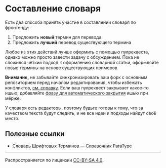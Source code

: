 # Составление словаря

Есть два способа принять участие в составлении словаря по фронтенду:

1. Предложить **новый** термин для перевода
2. Предложить **лучший** перевод существующего термина

Любое из этих действий лучше оформить с помощью пулреквеста, однако можно просто завести задачу с обсуждением. Пока не сложился чёткий подход к оформлению словарной статьи, оформляйте новые термины на основе существующих примеров.

**Внимание,** не забывайте синхронизировать ваш форк с основным репозиторием перед началом редактирования, чтобы избежать конфликтов, [см. справку](//help.github.com/articles/syncing-a-fork). Если ваш пулреквест закрывает какое-то ишью, добавляйте [фразу для автоматического закрытия](//help.github.com/articles/closing-issues-using-keywords/) ишью при мёрже.

У словаря есть редакторы, поэтому будьте готовы к тому, что за качеством текста будут следить, и не все идеи и подходы найдут своё место.

## Полезные ссылки

- [Словарь Шрифтовых Терминов — Справочник ParaType](http://www.paratype.ru/help/term/)

---
Распространяется по лицензии [CC-BY-SA 4.0](https://creativecommons.org/licenses/by-sa/4.0/deed.ru).
